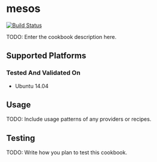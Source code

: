 # mesos

[![Build Status](http://d.monstrs.ru/api/badge/github.com/monstrs/mesos-cookbook/status.svg?branch=master)](http://d.monstrs.ru/github.com/monstrs/mesos-cookbook)

TODO: Enter the cookbook description here.

## Supported Platforms

### Tested And Validated On
- Ubuntu 14.04

## Usage

TODO: Include usage patterns of any providers or recipes.

## Testing

TODO: Write how you plan to test this cookbook.
